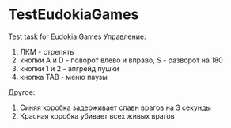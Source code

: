 # TestEudokiaGames
Test task for Eudokia Games
Управление:
1. ЛКМ - стрелять
2. кнопки A и D - поворот влево и вправо, S - разворот на 180
3. кнопки 1 и 2 - апгрейд пушки
4. кнопка TAB - меню паузы

Другое:
1. Синяя коробка задерживает спавн врагов на 3 секунды
2. Красная коробка убивает всех живых врагов
